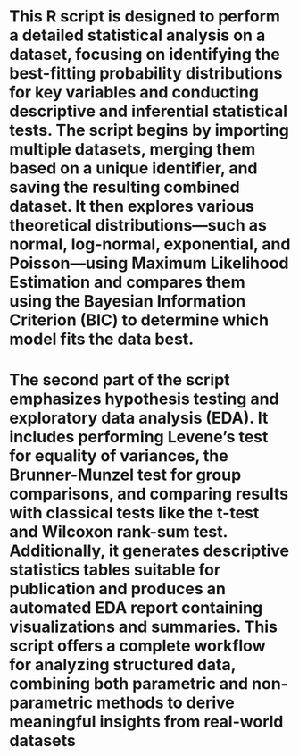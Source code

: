 # This R script is designed to perform a detailed statistical analysis on a dataset, focusing on identifying the best-fitting probability distributions for key variables and conducting descriptive and inferential statistical tests. The script begins by importing multiple datasets, merging them based on a unique identifier, and saving the resulting combined dataset. It then explores various theoretical distributions—such as normal, log-normal, exponential, and Poisson—using Maximum Likelihood Estimation and compares them using the Bayesian Information Criterion (BIC) to determine which model fits the data best.

# The second part of the script emphasizes hypothesis testing and exploratory data analysis (EDA). It includes performing Levene’s test for equality of variances, the Brunner-Munzel test for group comparisons, and comparing results with classical tests like the t-test and Wilcoxon rank-sum test. Additionally, it generates descriptive statistics tables suitable for publication and produces an automated EDA report containing visualizations and summaries. This script offers a complete workflow for analyzing structured data, combining both parametric and non-parametric methods to derive meaningful insights from real-world datasets